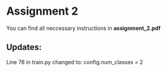 # Assignment 2
 
You can find all neccessary instructions in **assignment_2.pdf**

## Updates:
Line 78 in train.py changed to: config.num_classes = 2
